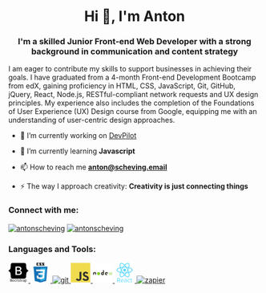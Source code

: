 <h1 align="center">Hi 👋, I'm Anton</h1>
<h3 align="center">I'm a skilled Junior Front-end Web Developer with a strong background in communication and content strategy</h3>

<p>I am eager to contribute my skills to support businesses in achieving their goals. I have graduated from a 4-month Front-end Development Bootcamp from edX, gaining proficiency in HTML, CSS, JavaScript, Git, GitHub, jQuery, React, Node.js, RESTful-compliant network requests and UX design principles. My experience also includes the completion of the Foundations of User Experience (UX) Design course from Google, equipping me with an understanding of user-centric design approaches.
</p>

- 🔭 I’m currently working on [DevPilot](https://github.com/AntonScheving/devpilot)

- 🌱 I’m currently learning **Javascript**

- 📫 How to reach me **anton@scheving.email**

- ⚡ The way I approach creativity: **Creativity is just connecting things**

<h3 align="left">Connect with me:</h3>
<p align="left">
<a href="https://linkedin.com/in/antonscheving" target="blank"><img align="center" src="https://raw.githubusercontent.com/rahuldkjain/github-profile-readme-generator/master/src/images/icons/Social/linked-in-alt.svg" alt="antonscheving" height="30" width="40" /></a>
<a href="https://www.youtube.com/c/antonscheving" target="blank"><img align="center" src="https://raw.githubusercontent.com/rahuldkjain/github-profile-readme-generator/master/src/images/icons/Social/youtube.svg" alt="antonscheving" height="30" width="40" /></a>
</p>

<h3 align="left">Languages and Tools:</h3>
<p align="left"> <a href="https://getbootstrap.com" target="_blank" rel="noreferrer"> <img src="https://raw.githubusercontent.com/devicons/devicon/master/icons/bootstrap/bootstrap-plain-wordmark.svg" alt="bootstrap" width="40" height="40"/> </a> <a href="https://www.w3schools.com/css/" target="_blank" rel="noreferrer"> <img src="https://raw.githubusercontent.com/devicons/devicon/master/icons/css3/css3-original-wordmark.svg" alt="css3" width="40" height="40"/> </a> <a href="https://git-scm.com/" target="_blank" rel="noreferrer"> <img src="https://www.vectorlogo.zone/logos/git-scm/git-scm-icon.svg" alt="git" width="40" height="40"/> </a> <a href="https://developer.mozilla.org/en-US/docs/Web/JavaScript" target="_blank" rel="noreferrer"> <img src="https://raw.githubusercontent.com/devicons/devicon/master/icons/javascript/javascript-original.svg" alt="javascript" width="40" height="40"/> </a> <a href="https://nodejs.org" target="_blank" rel="noreferrer"> <img src="https://raw.githubusercontent.com/devicons/devicon/master/icons/nodejs/nodejs-original-wordmark.svg" alt="nodejs" width="40" height="40"/> </a> <a href="https://reactjs.org/" target="_blank" rel="noreferrer"> <img src="https://raw.githubusercontent.com/devicons/devicon/master/icons/react/react-original-wordmark.svg" alt="react" width="40" height="40"/> </a> <a href="https://zapier.com" target="_blank" rel="noreferrer"> <img src="https://www.vectorlogo.zone/logos/zapier/zapier-icon.svg" alt="zapier" width="40" height="40"/> </a> </p>

